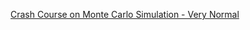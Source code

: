 [Crash Course on Monte Carlo Simulation - Very Normal](https://youtu.be/OdWLP8umw3A?si=85B13IlGGW8XAxsW)
